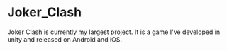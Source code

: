 # Joker_Clash
Joker Clash is currently my largest project. It is a game I've developed in unity and released on Android and iOS. 
